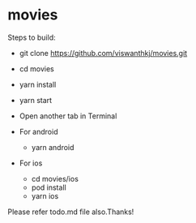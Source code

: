 # movies

Steps to build:

- git clone https://github.com/viswanthkj/movies.git
- cd movies
- yarn install
- yarn start
- Open another tab in Terminal

- For android
    - yarn android

- For ios
    - cd movies/ios
    - pod install
    - yarn ios


Please refer todo.md file also.Thanks!

